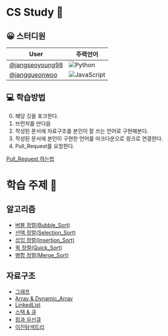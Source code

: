# CS Study 📕
## 😀​ 스터디원

|User|주력언어|
|--|--|
|[@jangseoyoung98](https://github.com/jangseoyoung98)|![Python](https://img.shields.io/badge/python-007396.svg?&style=for-the-badge&logo=python&logoColor=white)|
|[@janggueonwoo](https://github.com/jangseoyoung98)|![JavaScript](https://img.shields.io/badge/-JavaScript-F7DF1E?style=for-the-badge&logo=javascript&logoColor=white)|

## 💻​ 학습방법

0. 해당 깃을 포크한다.
1. 브런치를 딴다음
2. 작성된 문서에 자료구조를 본인이 잘 쓰는 언어로 구현해본다.
3. 작성된 문서에 본인이 구현한 언어를 마크다운으로 링크로 연결한다.
4. Pull_Request를 요청한다.

[Pull_Request 하는법](https://wayhome25.github.io/git/2017/07/08/git-first-pull-request-story/)

# 학습 주제 🧾

## 알고리즘

- [버블 정렬(Bubble_Sort)](./Algorithm/Bubble_Sort.md)
- [선택 정렬(Selection_Sort)](./Algorithm/Selection_Sort.md)
- [삽입 정렬(Insertion_Sort)](./Algorithm/Insertion_Sort.md)
- [퀵 정렬(Quick_Sort)](./Algorithm/Quick_Sort.md)
- [병합 정렬(Merge_Sort)](./Algorithm/Merge_Sort.md)

## 자료구조

- [그래프](./Data_Structure/Graph.md)
- [Array & Dynamic_Array](./Data_Structure/Array.md)
- [LinkedList](./Data_Structure/LinkedList.md)
- [스택 & 큐](./Data_Structure/Stack_Queue.md)
- [힙과 우선큐](./Data_Structure/Heap%26Priority_Queue.md)
- [이진탐색트리](./Data_Structure/BST.md)

